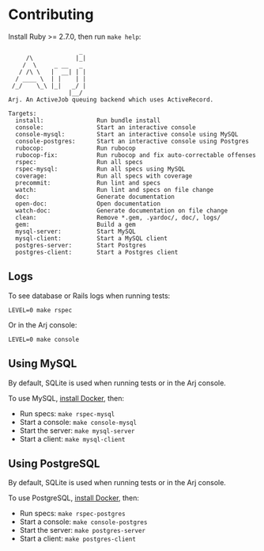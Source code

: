 # Contributing

Install Ruby >= 2.7.0, then run `make help`:

```
                    _
     /\            |_|
    /  \     _ __   _
   / /\ \   |  __| | |
  / ____ \  | |    | |
 /_/    \_\ |_|   _/ |
                 |__/
Arj. An ActiveJob queuing backend which uses ActiveRecord.

Targets:
  install:               Run bundle install
  console:               Start an interactive console
  console-mysql:         Start an interactive console using MySQL
  console-postgres:      Start an interactive console using Postgres
  rubocop:               Run rubocop
  rubocop-fix:           Run rubocop and fix auto-correctable offenses
  rspec:                 Run all specs
  rspec-mysql:           Run all specs using MySQL
  coverage:              Run all specs with coverage
  precommit:             Run lint and specs
  watch:                 Run lint and specs on file change
  doc:                   Generate documentation
  open-doc:              Open documentation
  watch-doc:             Generate documentation on file change
  clean:                 Remove *.gem, .yardoc/, doc/, logs/
  gem:                   Build a gem
  mysql-server:          Start MySQL
  mysql-client:          Start a MySQL client
  postgres-server:       Start Postgres
  postgres-client:       Start a Postgres client
```

## Logs

To see database or Rails logs when running tests:

```shell
LEVEL=0 make rspec
```

Or in the Arj console:

```shell
LEVEL=0 make console
```

## Using MySQL

By default, SQLite is used when running tests or in the Arj console.

To use MySQL, [install Docker](https://docs.docker.com/get-docker), then:

- Run specs: `make rspec-mysql`
- Start a console: `make console-mysql`
- Start the server: `make mysql-server`
- Start a client: `make mysql-client`

## Using PostgreSQL

By default, SQLite is used when running tests or in the Arj console.

To use PostgreSQL, [install Docker](https://docs.docker.com/get-docker), then:

- Run specs: `make rspec-postgres`
- Start a console: `make console-postgres`
- Start the server: `make postgres-server`
- Start a client: `make postgres-client`
